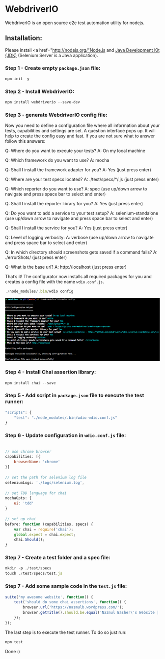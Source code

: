 # WebdriverIO
WebdriverIO is an open source e2e test automation utility for nodejs.



## Installation:

Please install <a href="http://nodejs.org/"Node.js</a> and <a href="http://www.oracle.com/technetwork/java/javase/downloads/index.html">Java Development Kit (JDK)</a> (Selenium Server is a Java application).

### Step 1 - Create empty `package.json` file:

```js
npm init -y
```

### Step 2 - Install WebdriverIO:

```js
npm install webdriverio --save-dev
```

### Step 3 - generate WebdriverIO config file:

Now you need to define a configuration file where all information about your tests, capabilities and settings are set. A question interface pops up. It will help to create the config easy and fast. If you are not sure what to answer follow this answers:

Q: Where do you want to execute your tests?
A: On my local machine

Q: Which framework do you want to use?
A: mocha

Q: Shall I install the framework adapter for you?
A: Yes (just press enter)

Q: Where are your test specs located?
A: ./test/specs/*/.js (just press enter)

Q: Which reporter do you want to use?
A: spec (use up/down arrow to navigate and press space bar to select and enter)

Q: Shall I install the reporter library for you?
A: Yes (just press enter)

Q: Do you want to add a service to your test setup?
A: selenium-standalone (use up/down arrow to navigate and press space bar to select and enter)

Q: Shall I install the service for you?
A: Yes (just press enter)

Q: Level of logging verbosity:
A: verbose (use up/down arrow to navigate and press space bar to select and enter)

Q: In which directory should screenshots gets saved if a command fails?
A: ./errorShots/ (just press enter)

Q: What is the base url?
A: http://localhost (just press enter)

That’s it! The configurator now installs all required packages for you and creates a config file with the name `wdio.conf.js`. 

```js
./node_modules/.bin/wdio config
```

<img alt="wdio configuration" src="https://raw.githubusercontent.com/nazmulb/webdriver.io/master/images/configuration.png" width="650px" />


### Step 4 - Install Chai assertion library:

```js
npm install chai --save
```

### Step 5 - Add script in `package.json` file to execute the test runner:

```js
"scripts": {
    "test": "./node_modules/.bin/wdio wdio.conf.js"
}
```

### Step 6 - Update configuration in `wdio.conf.js` file:

```js

// use chrome browser
capabilities: [{
    browserName: 'chrome'
}]

// set the path for selenium log file
seleniumLogs: './logs/selenium.log',

// set TDD language for chai
mochaOpts: {
    ui: 'tdd'
}

// set up chai
before: function (capabilities, specs) {
    var chai = require('chai');
    global.expect = chai.expect;
    chai.Should();
}

```    

### Step 7 - Create a test folder and a spec file:

```js
mkdir -p ./test/specs
touch ./test/specs/test.js
```

### Step 7 - Add some sample code in the `test.js` file:

```js
suite('my awesome website', function() {
    test('should do some chai assertions', function() {
        browser.url('https://nazmulb.wordpress.com/');
        browser.getTitle().should.be.equal('Nazmul Basher\'s Website | Personal website of Md. Nazmul Basher');
    });
});
```

The last step is to execute the test runner. To do so just run:

```js
npm test
```

Done :)